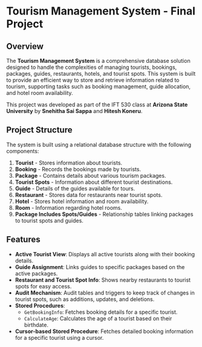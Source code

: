 # Tourism Management System - Final Project

## Overview

The **Tourism Management System** is a comprehensive database solution designed to handle the complexities of managing tourists, bookings, packages, guides, restaurants, hotels, and tourist spots. This system is built to provide an efficient way to store and retrieve information related to tourism, supporting tasks such as booking management, guide allocation, and hotel room availability. 

This project was developed as part of the IFT 530 class at **Arizona State University** by **Snehitha Sai Sappa** and **Hitesh Koneru**.

## Project Structure

The system is built using a relational database structure with the following components:

1. **Tourist** - Stores information about tourists.
2. **Booking** - Records the bookings made by tourists.
3. **Package** - Contains details about various tourism packages.
4. **Tourist Spots** - Information about different tourist destinations.
5. **Guide** - Details of the guides available for tours.
6. **Restaurant** - Stores data for restaurants near tourist spots.
7. **Hotel** - Stores hotel information and room availability.
8. **Room** - Information regarding hotel rooms.
9. **Package Includes Spots/Guides** - Relationship tables linking packages to tourist spots and guides.

## Features

- **Active Tourist View**: Displays all active tourists along with their booking details.
- **Guide Assignment**: Links guides to specific packages based on the active packages.
- **Restaurant and Tourist Spot Info**: Shows nearby restaurants to tourist spots for easy access.
- **Audit Mechanism**: Audit tables and triggers to keep track of changes in tourist spots, such as additions, updates, and deletions.
- **Stored Procedures**: 
  - `GetBookingInfo`: Fetches booking details for a specific tourist.
  - `CalculateAge`: Calculates the age of a tourist based on their birthdate.
- **Cursor-based Stored Procedure**: Fetches detailed booking information for a specific tourist using a cursor.
